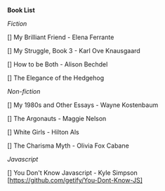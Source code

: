 __Book List__

_Fiction_

[] My Brilliant Friend - Elena Ferrante

[] My Struggle, Book 3 - Karl Ove Knausgaard

[] How to be Both - Alison Bechdel

[] The Elegance of the Hedgehog 

_Non-fiction_

[] My 1980s and Other Essays - Wayne Kostenbaum

[] The Argonauts - Maggie Nelson

[] White Girls - Hilton Als

[] The Charisma Myth - Olivia Fox Cabane

_Javascript_

[] You Don't Know Javascript - Kyle Simpson [https://github.com/getify/You-Dont-Know-JS]